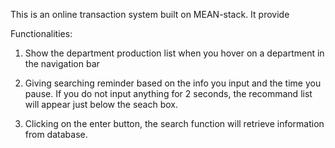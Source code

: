 This is an online transaction system built on MEAN-stack. It provide 

Functionalities:

1. Show the department production list when you hover on a department in the navigation bar

2. Giving searching reminder based on the info you input and the time you pause. If you do not input anything for 2 seconds, the recommand list will appear just below the seach box. 

3. Clicking on the enter button, the search function will retrieve information from database.  








